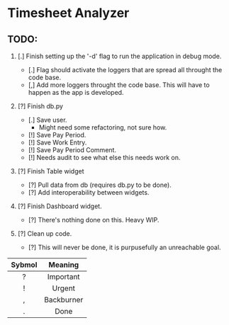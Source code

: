 # Timesheet Analyzer

## TODO:
1. [.] Finish setting up the '-d' flag to run the application in debug mode.
    - [.] Flag should activate the loggers that are spread all throught the code base. 
    - [,] Add more loggers throught the code base. This will have to happen as the app is developed.

2. [?] Finish db.py
    - [.] Save user.
        - Might need some refactoring, not sure how.
    - [!] Save Pay Period.
    - [!] Save Work Entry.
    - [!] Save Pay Period Comment.
    - [!] Needs audit to see what else this needs work on.

3. [?] Finish Table widget
    - [?] Pull data from db (requires db.py to be done).
    - [?] Add interoperability between widgets.

4. [?] Finish Dashboard widget.
    - [?] There's nothing done on this. Heavy WIP.

5. [?] Clean up code.
    - [?] This will never be done, it is purpusefully an unreachable goal.


|Sybmol|Meaning|
|:----:|:-----:|
|?|Important|
|!|Urgent|
|,|Backburner|
|.|Done|
